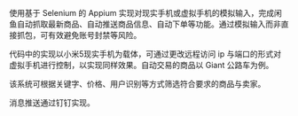 使用基于 Selenium 的 Appium 实现对现实手机或虚拟手机的模拟输入，完成闲鱼自动抓取最新商品、自动推送商品信息、自动下单等功能。通过模拟输入而非直接抓包，可有效避免账号封禁等风险。

代码中的实现以小米5现实手机为载体，可通过更改远程访问 ip 与端口的形式对虚拟手机进行控制，以实现同样效果。自动交易的商品以 Giant 公路车为例。

该系统可根据关键字、价格、用户识别等方式筛选符合要求的商品与卖家。

消息推送通过钉钉实现。
